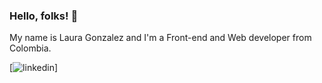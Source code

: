 ### Hello, folks! 👋

My name is Laura Gonzalez and I'm a Front-end and Web developer from Colombia.

[![linkedin](https://img.shields.io/badge/LinkedIn-0A66C2?style=for-the-badge&logo=LinkedIn&logoColor=white)]
<!--
**lauragonzalezz/lauragonzalezz** is a ✨ _special_ ✨ repository because its `README.md` (this file) appears on your GitHub profile.

Here are some ideas to get you started:

- 🔭 I’m currently working on ...
- 🌱 I’m currently learning ...
- 👯 I’m looking to collaborate on ...
- 🤔 I’m looking for help with ...
- 💬 Ask me about ...
- 📫 How to reach me: ...
- 😄 Pronouns: ...
- ⚡ Fun fact: ...
-->
